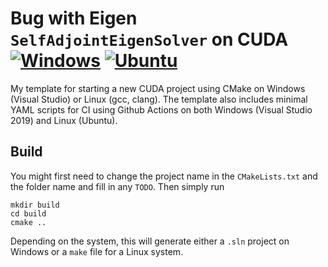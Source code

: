 # Bug with Eigen `SelfAdjointEigenSolver` on CUDA [![Windows](https://github.com/Ahdhn/SelfAdjointEigenSolver/actions/workflows/Windows.yml/badge.svg)](https://github.com/Ahdhn/SelfAdjointEigenSolver/actions/workflows/Windows.yml) [![Ubuntu](https://github.com/Ahdhn/SelfAdjointEigenSolver/actions/workflows/Ubuntu.yml/badge.svg)](https://github.com/Ahdhn/SelfAdjointEigenSolver/actions/workflows/Ubuntu.yml)
My template for starting a new CUDA project using CMake on Windows (Visual Studio) or Linux (gcc, clang). The template also includes minimal YAML scripts for CI using Github Actions on both Windows (Visual Studio 2019) and Linux (Ubuntu). 


## Build 
You might first need to change the project name in the `CMakeLists.txt` and the folder name and fill in any `TODO`. Then simply run 

```
mkdir build
cd build 
cmake ..
```

Depending on the system, this will generate either a `.sln` project on Windows or a `make` file for a Linux system. 
